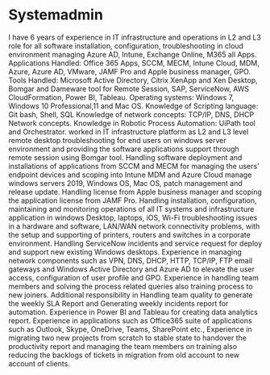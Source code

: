 # Systemadmin
I have 6 years of experience in IT infrastructure and operations in L2 and L3 role for all software installation, configuration, troubleshooting in cloud environment managing Azure AD, Intune, Exchange Online, M365 all Apps.
Applications Handled: Office 365 Apps, SCCM, MECM, Intune Cloud, MDM, Azure, Azure AD, VMware, JAMF Pro and Apple business manager, GPO.
Tools Handled: Microsoft Active Directory, Citrix XenApp and Xen Desktop, Bomgar
and Dameware tool for Remote Session, SAP, ServiceNow, AWS CloudFormation, Power BI, Tableau.
Operating systems: Windows 7, Windows 10 Professional,11 and Mac OS.
Knowledge of Scripting language: Git bash, Shell, SQL
Knowledge of network concepts: TCP/IP, DNS, DHCP Network concepts.
Knowledge in Robotic Process Automation: UiPath tool and Orchestrator.
worked in IT infrastructure platform as L2 and L3 level remote desktop troubleshooting for end users on windows server environment and providing the software applications support through remote session using Bomgar tool.
Handling software deployment and installations of applications from SCCM and MECM for managing the users’ endpoint devices and scoping into Intune MDM and Azure Cloud manage windows servers 2019, Windows OS, Mac OS, patch management and release update.
Handling license from Apple business manager and scoping the application license from JAMF Pro.
Handling installation, configuration, maintaining and monitoring operations of all IT systems and infrastructure application in windows Desktop, laptops, iOS, Wi-Fi troubleshooting issues in a hardware and software, LAN/WAN network connectivity problems, with the setup and supporting of printers, routers and switches in a corporate environment.
Handling ServiceNow incidents and service request for deploy and support new existing Windows desktops.
Experience in managing network components such as VPN, DNS, DHCP, HTTP, TCP/IP, FTP email gateways and Windows Active Directory and Azure AD to elevate the user access, configuration of user profile and GPO.
Experience in handling team members and solving the process related queries also training process to new joiners.
Additional responsibility in Handling team quality to generate the weekly SLA Report and Generating weekly incidents report for automation.
Experience in Power BI and Tableau for creating data analytics report.
Experience in applications such as Office365 suite of applications such as Outlook, Skype, OneDrive, Teams, SharePoint etc.,
Experience in migrating two new projects from scratch to stable state to handover the productivity report and managing the team members on training also reducing the backlogs of tickets in migration from old account to new account of clients.
